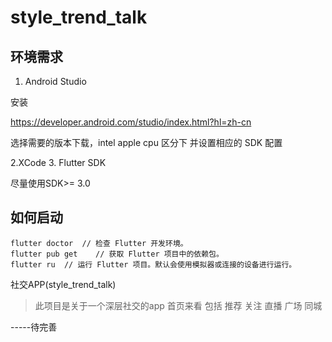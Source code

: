 # style_trend_talk

## 环境需求

1. Android Studio

安装

<https://developer.android.com/studio/index.html?hl=zh-cn>

选择需要的版本下载，intel apple cpu 区分下  并设置相应的 SDK 配置

2.XCode
3. Flutter SDK

尽量使用SDK>= 3.0

## 如何启动

```shell
flutter doctor  // 检查 Flutter 开发环境。
flutter pub get    // 获取 Flutter 项目中的依赖包。
flutter ru  // 运行 Flutter 项目。默认会使用模拟器或连接的设备进行运行。
```

社交APP(style_trend_talk)
> 此项目是关于一个深层社交的app
> 首页来看 包括 推荐 关注 直播 广场 同城

-----待完善
<!-- 暂定处理 -->
